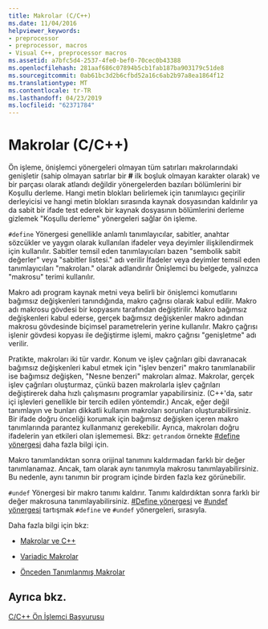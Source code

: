 ```yaml
---
title: Makrolar (C/C++)
ms.date: 11/04/2016
helpviewer_keywords:
- preprocessor
- preprocessor, macros
- Visual C++, preprocessor macros
ms.assetid: a7bfc5d4-2537-4fe0-bef0-70cec0b43388
ms.openlocfilehash: 281aaf686c07894b5cb1fab187ba903179c51de8
ms.sourcegitcommit: 0ab61bc3d2b6cfbd52a16c6ab2b97a8ea1864f12
ms.translationtype: MT
ms.contentlocale: tr-TR
ms.lasthandoff: 04/23/2019
ms.locfileid: "62371784"
---
```

# <a name="macros-cc"></a>Makrolar (C/C++)
Ön işleme, önişlemci yönergeleri olmayan tüm satırları makrolarındaki genişletir (sahip olmayan satırlar bir **#** ilk boşluk olmayan karakter olarak) ve bir parçası olarak atlandı değildir yönergelerden bazıları bölümlerini bir Koşullu derleme. Hangi metin blokları belirlemek için tanımlayıcı geçirilir derleyicisi ve hangi metin blokları sırasında kaynak dosyasından kaldırılır ya da sabit bir ifade test ederek bir kaynak dosyasının bölümlerini derleme gizlemek "Koşullu derleme" yönergeleri sağlar ön işleme.

`#define` Yönergesi genellikle anlamlı tanımlayıcılar, sabitler, anahtar sözcükler ve yaygın olarak kullanılan ifadeler veya deyimler ilişkilendirmek için kullanılır. Sabitler temsil eden tanımlayıcıları bazen "sembolik sabit değerler" veya "sabitler listesi." adı verilir İfadeler veya deyimler temsil eden tanımlayıcıları "makroları." olarak adlandırılır Önişlemci bu belgede, yalnızca "makrosu" terimi kullanılır.

Makro adı program kaynak metni veya belirli bir önişlemci komutlarını bağımsız değişkenleri tanındığında, makro çağrısı olarak kabul edilir. Makro adı makrosu gövdesi bir kopyasını tarafından değiştirilir. Makro bağımsız değişkenleri kabul ederse, gerçek bağımsız değişkenler makro adından makrosu gövdesinde biçimsel parametrelerin yerine kullanılır. Makro çağrısı işlenir gövdesi kopyası ile değiştirme işlemi, makro çağrısı "genişletme" adı verilir.

Pratikte, makroları iki tür vardır. Konum ve işlev çağrıları gibi davranacak bağımsız değişkenleri kabul etmek için "işlev benzeri" makro tanımlanabilir ise bağımsız değişken, "Nesne benzeri" makroları almaz. Makrolar, gerçek işlev çağrıları oluşturmaz, çünkü bazen makrolarla işlev çağrıları değiştirerek daha hızlı çalışmasını programlar yapabilirsiniz. (C++'da, satır içi işlevleri genellikle bir tercih edilen yöntemdir.) Ancak, eğer değil tanımlayın ve bunları dikkatli kullanın makroları sorunları oluşturabilirsiniz. Bir ifade doğru önceliği korumak için bağımsız değişken içeren makro tanımlarında parantez kullanmanız gerekebilir. Ayrıca, makroları doğru ifadelerin yan etkileri olan işlememesi. Bkz: `getrandom` örnekte [#define yönergesi](../preprocessor/hash-define-directive-c-cpp.md) daha fazla bilgi için.

Makro tanımlandıktan sonra orijinal tanımını kaldırmadan farklı bir değer tanımlanamaz. Ancak, tam olarak aynı tanımıyla makrosu tanımlayabilirsiniz. Bu nedenle, aynı tanımın bir program içinde birden fazla kez görünebilir.

`#undef` Yönergesi bir makro tanımı kaldırır. Tanımı kaldırdıktan sonra farklı bir değer makrosuna tanımlayabilirsiniz. [#Define yönergesi](../preprocessor/hash-define-directive-c-cpp.md) ve [#undef yönergesi](../preprocessor/hash-undef-directive-c-cpp.md) tartışmak `#define` ve `#undef` yönergeleri, sırasıyla.

Daha fazla bilgi için bkz:

- [Makrolar ve C++](../preprocessor/macros-and-cpp.md)

- [Variadic Makrolar](../preprocessor/variadic-macros.md)

- [Önceden Tanımlanmış Makrolar](../preprocessor/predefined-macros.md)

## <a name="see-also"></a>Ayrıca bkz.

[C/C++ Ön İşlemci Başvurusu](../preprocessor/c-cpp-preprocessor-reference.md)